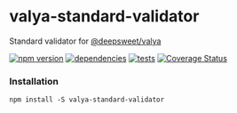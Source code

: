 # valya-standard-validator
Standard validator for [@deepsweet/valya](https://github.com/deepsweet/valya)

[![npm version](https://img.shields.io/npm/v/valya-standard-validator.svg?style=flat)](https://www.npmjs.com/package/valya-standard-validator)
[![dependencies](http://img.shields.io/david/isnifer/valya-standard-validator.svg?style=flat)](https://david-dm.org/isnifer/valya-standard-validator)
[![tests](https://travis-ci.org/isnifer/valya-standard-validator.svg?branch=master)](https://travis-ci.org/isnifer/valya-standard-validator)
[![Coverage Status](https://coveralls.io/repos/isnifer/valya-standard-validator/badge.svg?branch=master&service=github)](https://coveralls.io/github/isnifer/valya-standard-validator?branch=master)

### Installation
`npm install -S valya-standard-validator`

